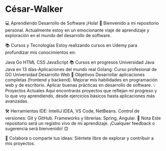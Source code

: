 # César-Walker
💻 Aprendiendo Desarrollo de Software
¡Hola! 👋 Bienvenido a mi repositorio personal. Actualmente estoy en un emocionante viaje de aprendizaje y exploración en el mundo del desarrollo de software.

📚 Cursos y Tecnologías
Estoy realizando cursos en Udemy para profundizar mis conocimientos en:

Java
Go
HTML
CSS
JavaScript
📚 Cursos en progresos
Universidad Java
Java en 13 días-Aplicaciones del mundo real
Golang: Curso profesional de GO
Universidad Desarrollo Web
🚀 Objetivos
Desarrollar aplicaciones completas (frontend y backend).
Mejorar mis habilidades en programación web y de escritorio.
Aplicar buenas prácticas en desarrollo de software.
💡 Proyectos Actuales
Aquí encontrarás proyectos que reflejan mi progreso y lo que voy aprendiendo, desde ejercicios básicos hasta aplicaciones más avanzadas.

🛠️ Herramientas
IDE: IntelliJ IDEA, VS Code, NetBeans.
Control de versiones: Git y GitHub.
Frameworks y librerías: Spring, Angular.
📌 Nota
Este repositorio será un registro vivo de mi aprendizaje. ¡Cualquier feedback o sugerencia será bienvenido! 😊

🤝 Colabora o comparte tus ideas: Siéntete libre de explorar y contribuir a mis proyectos.
